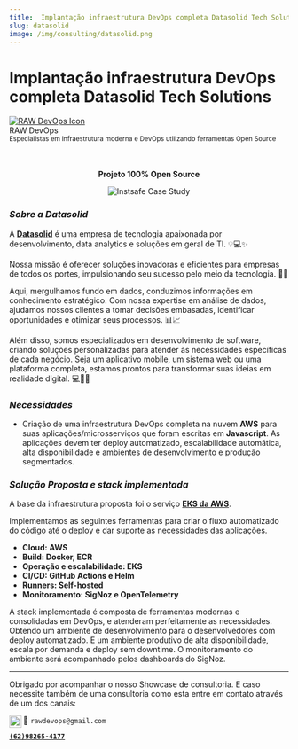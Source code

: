 ```yaml
---
title:  Implantação infraestrutura DevOps completa Datasolid Tech Solutions
slug: datasolid
image: /img/consulting/datasolid.png
---
```


# Implantação infraestrutura DevOps completa Datasolid Tech Solutions

<head>
  <link rel="canonical" href="https://rawdevops.io/consulting/datasolid/"/>
  <meta property="og:image" content="https://rawdevops.io/img/consulting/datasolid.png"/>
  
</head>

<div class="avatar">
  <a
    class="avatar__photo-link avatar__photo avatar__photo--lg"
    href="https://rawdevops.io">
    <img
      alt="RAW DevOps Icon"
      src="/img/logofavicon.png" />
  </a>
  <div class="avatar__intro">
    <div class="avatar__name">RAW DevOps</div>
    <small class="avatar__subtitle">
      Especialistas em infraestrutura moderna e DevOps utilizando ferramentas Open Source
    </small>
  </div>
</div>

<br />
<br />

<center>

**Projeto 100% Open Source**

</center>



<center>

![Instsafe Case Study](/img/consulting/datasolid.png)

</center>

### *Sobre a Datasolid*

A [**Datasolid**](https://www.linkedin.com/company/datasolid-tech-solutions/) é uma empresa de tecnologia apaixonada por desenvolvimento, data analytics e soluções em geral de TI. 💡💻✨

Nossa missão é oferecer soluções inovadoras e eficientes para empresas de todos os portes, impulsionando seu sucesso pelo meio da tecnologia. 🚀💼

Aqui, mergulhamos fundo em dados, conduzimos informações em conhecimento estratégico. Com nossa expertise em análise de dados, ajudamos nossos clientes a tomar decisões embasadas, identificar oportunidades e otimizar seus processos. 📊📈

Além disso, somos especializados em desenvolvimento de software, criando soluções personalizadas para atender às necessidades específicas de cada negócio. Seja um aplicativo mobile, um sistema web ou uma plataforma completa, estamos prontos para transformar suas ideias em realidade digital. 💻📱💡

### *Necessidades*

- Criação de uma infraestrutura DevOps completa na nuvem **AWS** para suas aplicações/microsserviços que foram escritas em **Javascript**. As aplicações devem ter deploy automatizado, escalabilidade automática, alta disponibilidade e ambientes de desenvolvimento e produção segmentados.


### *Solução Proposta e stack implementada*

A base da infraestrutura proposta foi o serviço [**EKS da AWS**](https://aws.amazon.com/pt/eks/). 

Implementamos as seguintes ferramentas para criar o fluxo automatizado do código até o deploy e dar suporte as necessidades das aplicações.

- **Cloud: AWS**
- **Build: Docker, ECR**
- **Operação e escalabilidade: EKS**
- **CI/CD: GitHub Actions e Helm**
- **Runners: Self-hosted**
- **Monitoramento: SigNoz e OpenTelemetry**

A stack implementada é composta de ferramentas modernas e consolidadas em DevOps, e atenderam perfeitamente as necessidades. Obtendo um ambiente de desenvolvimento para o desenvolvedores com deploy automatizado. E um ambiente produtivo de alta disponibilidade, escala por demanda e deploy sem downtime. O monitoramento do ambiente será acompanhado pelos dashboards do SigNoz.

---

Obrigado por acompanhar o nosso Showcase de consultoria. 
E caso necessite também de uma consultoria como esta entre em contato através de um dos canais:

📧 `rawdevops@gmail.com`
<a href= "https://api.whatsapp.com/send?phone=62982654177">
  <img align="left" alt="WhatsappIcon" width="22px" src="/img/docsImages/whatsapp.png" />
</a> 

 [**`(62)98265-4177`**](https://api.whatsapp.com/send?phone=62982654177)
 
 